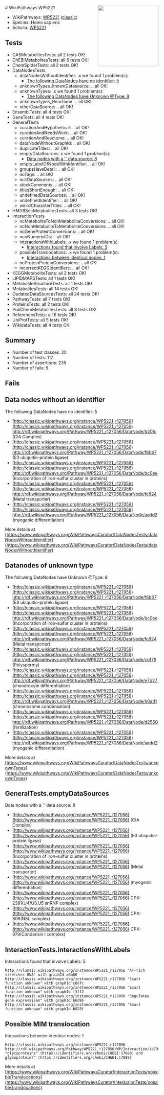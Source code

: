 <img style="float: right; width: 200px" src="https://upload.wikimedia.org/wikipedia/commons/thumb/8/83/Wplogo_with_text_500.png/640px-Wplogo_with_text_500.png" />
# WikiPathways WP5221

* WikiPathways: [WP5221](https://wikipathways.org/pathways/WP5221) ([classic](https://classic.wikipathways.org/instance/WP5221))
* Species: Homo sapiens
* Scholia: [WP5221](https://scholia.toolforge.org/wikipathways/WP5221)
## Tests
* CASMetabolitesTests: all 2 tests OK!
* ChEBIMetabolitesTests: all 5 tests OK!
* ChemSpiderTests: all 2 tests OK!
* DataNodesTests
    * dataNodesWithoutIdentifier: .x we found 1 problem(s):
        * [The following DataNodes have no identifier: 5](#d2d32fa4)
    * unknownTypes_knownDatasource: .. all OK!
    * unknownTypes: .x we found 1 problem(s):
        * [The following DataNodes have Unknown @Type: 8](#839973e6)
    * unknownTypes_Reactome: .. all OK!
    * otherDataSource: .. all OK!
* EnsemblTests: all 4 tests OK!
* GeneTests: all 4 tests OK!
* GeneralTests
    * curationAndHypothetical: .. all OK!
    * curationAndNeedsWork: .. all OK!
    * curationAndReactome: .. all OK!
    * dataNodeWithoutGraphId: .. all OK!
    * duplicateTitles: .. all OK!
    * emptyDataSources: x we found 1 problem(s):
        * [Data nodes with a '' data source: 8](#3d121fd3)
    * emptyLabelOfNodeWithIdentifier: .. all OK!
    * groupsHaveDetail: .. all OK!
    * noTags: .. all OK!
    * nullDataSources: .. all OK!
    * stockComments: .. all OK!
    * titlesShortEnough: .. all OK!
    * undefinedDataSources: .. all OK!
    * undefinedIdentifier: .. all OK!
    * weirdCharacterTitles: .. all OK!
* HMDBSecMetabolitesTests: all 3 tests OK!
* InteractionTests
    * noMetaboliteToNonMetaboliteConversions: .. all OK!
    * noNonMetaboliteToMetaboliteConversions: .. all OK!
    * noGeneProteinConversions: .. all OK!
    * nonNumericIDs: .. all OK!
    * interactionsWithLabels: .x we found 1 problem(s):
        * [Interactions found that involve Labels: 5](#630d267c)
    * possibleTranslocations: .x we found 1 problem(s):
        * [Interactions between identical nodes: 1](#1c118206)
    * noProteinProteinConversions: .. all OK!
    * incorrectKEGGIdentifiers: .. all OK!
* KEGGMetaboliteTests: all 2 tests OK!
* LIPIDMAPSTests: all 1 tests OK!
* MetaboliteStructureTests: all 1 tests OK!
* MetabolitesTests: all 14 tests OK!
* OudatedDataSourcesTests: all 24 tests OK!
* PathwayTests: all 7 tests OK!
* ProteinsTests: all 2 tests OK!
* PubChemMetabolitesTests: all 3 tests OK!
* ReferencesTests: all 6 tests OK!
* UniProtTests: all 5 tests OK!
* WikidataTests: all 4 tests OK!


## Summary

* Number of test classes: 20
* Number of tests: 117
* Number of assertions: 235
* Number of fails: 5

## Fails

<a name="d2d32fa4" />

## Data nodes without an identifier

The following DataNodes have no identifier: 5

* [http://classic.wikipathways.org/instance/WP5221_r127056](http://classic.wikipathways.org/instance/WP5221_r127056) http://rdf.wikipathways.org/Pathway/WP5221_r127056/DataNode/b20fc (CIA Complex)
* [http://classic.wikipathways.org/instance/WP5221_r127056](http://classic.wikipathways.org/instance/WP5221_r127056) http://rdf.wikipathways.org/Pathway/WP5221_r127056/DataNode/f6b67 (E3 ubiquitin-protein ligase)
* [http://classic.wikipathways.org/instance/WP5221_r127056](http://classic.wikipathways.org/instance/WP5221_r127056) http://rdf.wikipathways.org/Pathway/WP5221_r127056/DataNode/bc0ee (Incorporation of
iron-sulfur cluster in proteins)
* [http://classic.wikipathways.org/instance/WP5221_r127056](http://classic.wikipathways.org/instance/WP5221_r127056) http://rdf.wikipathways.org/Pathway/WP5221_r127056/DataNode/fc624 (Metal transporter)
* [http://classic.wikipathways.org/instance/WP5221_r127056](http://classic.wikipathways.org/instance/WP5221_r127056) http://rdf.wikipathways.org/Pathway/WP5221_r127056/DataNode/aadd2 (myogenic differentiation)


More details at [https://www.wikipathways.org/WikiPathwaysCurator/DataNodesTests/dataNodesWithoutIdentifier](https://www.wikipathways.org/WikiPathwaysCurator/DataNodesTests/dataNodesWithoutIdentifier)

<a name="839973e6" />

## Datanodes of unknown type

The following DataNodes have Unknown @Type: 8

* [http://classic.wikipathways.org/instance/WP5221_r127056](http://classic.wikipathways.org/instance/WP5221_r127056) http://rdf.wikipathways.org/Pathway/WP5221_r127056/DataNode/f6b67 (E3 ubiquitin-protein ligase)
* [http://classic.wikipathways.org/instance/WP5221_r127056](http://classic.wikipathways.org/instance/WP5221_r127056) http://rdf.wikipathways.org/Pathway/WP5221_r127056/DataNode/bc0ee (Incorporation of
iron-sulfur cluster in proteins)
* [http://classic.wikipathways.org/instance/WP5221_r127056](http://classic.wikipathways.org/instance/WP5221_r127056) http://rdf.wikipathways.org/Pathway/WP5221_r127056/DataNode/fc624 (Metal transporter)
* [http://classic.wikipathways.org/instance/WP5221_r127056](http://classic.wikipathways.org/instance/WP5221_r127056) http://rdf.wikipathways.org/Pathway/WP5221_r127056/DataNode/cdf75 (Polyspermy)
* [http://classic.wikipathways.org/instance/WP5221_r127056](http://classic.wikipathways.org/instance/WP5221_r127056) http://rdf.wikipathways.org/Pathway/WP5221_r127056/DataNode/e7b27 (chondrocyte differentiation)
* [http://classic.wikipathways.org/instance/WP5221_r127056](http://classic.wikipathways.org/instance/WP5221_r127056) http://rdf.wikipathways.org/Pathway/WP5221_r127056/DataNode/b0ad1 (chromosome
condensation)
* [http://classic.wikipathways.org/instance/WP5221_r127056](http://classic.wikipathways.org/instance/WP5221_r127056) http://rdf.wikipathways.org/Pathway/WP5221_r127056/DataNode/d2560 (fertilization)
* [http://classic.wikipathways.org/instance/WP5221_r127056](http://classic.wikipathways.org/instance/WP5221_r127056) http://rdf.wikipathways.org/Pathway/WP5221_r127056/DataNode/aadd2 (myogenic differentiation)


More details at [https://www.wikipathways.org/WikiPathwaysCurator/DataNodesTests/unknownTypes](https://www.wikipathways.org/WikiPathwaysCurator/DataNodesTests/unknownTypes)

<a name="3d121fd3" />

## GeneralTests.emptyDataSources

Data nodes with a '' data source: 8

* [http://www.wikipathways.org/instance/WP5221_r127056](http://www.wikipathways.org/instance/WP5221_r127056) (CIA Complex)
* [http://www.wikipathways.org/instance/WP5221_r127056](http://www.wikipathways.org/instance/WP5221_r127056) (E3 ubiquitin-protein ligase)
* [http://www.wikipathways.org/instance/WP5221_r127056](http://www.wikipathways.org/instance/WP5221_r127056) (Incorporation of
iron-sulfur cluster in proteins)
* [http://www.wikipathways.org/instance/WP5221_r127056](http://www.wikipathways.org/instance/WP5221_r127056) (Metal transporter)
* [http://www.wikipathways.org/instance/WP5221_r127056](http://www.wikipathways.org/instance/WP5221_r127056) (myogenic differentiation)
* [http://www.wikipathways.org/instance/WP5221_r127056](http://www.wikipathways.org/instance/WP5221_r127056) CPX-2391(U4/U6.U5 snRNP complex)
* [http://www.wikipathways.org/instance/WP5221_r127056](http://www.wikipathways.org/instance/WP5221_r127056) CPX-809(NSL complex)
* [http://www.wikipathways.org/instance/WP5221_r127056](http://www.wikipathways.org/instance/WP5221_r127056) CPX-979(Condensin I complex)


<a name="630d267c" />

## InteractionTests.interactionsWithLabels

Interactions found that involve Labels: 5
```
http://classic.wikipathways.org/instance/WP5221_r127056 "AT-rich stretches DNA" with graphId a0a80
http://classic.wikipathways.org/instance/WP5221_r127056 "Exact function unknown" with graphId c06fc
http://classic.wikipathways.org/instance/WP5221_r127056 "Exact function unknown" with graphId f3f12
http://classic.wikipathways.org/instance/WP5221_r127056 "Regulates
gene expressison" with graphId b6d86
http://classic.wikipathways.org/instance/WP5221_r127056 "Exact function unknown" with graphId b828f
```

<a name="1c118206" />

## Possible MIM translocation

Interactions between identical nodes: 1
```
http://classic.wikipathways.org/instance/WP5221_r127056 http://rdf.wikipathways.org/Pathway/WP5221_r127056/WP/Interaction/id73f1ddb3 "glycoproteins" (https://identifiers.org/chebi/CHEBI:17089) and 
glycoproteins" (https://identifiers.org/chebi/CHEBI:17089)
```

More details at [https://www.wikipathways.org/WikiPathwaysCurator/InteractionTests/possibleTranslocations](https://www.wikipathways.org/WikiPathwaysCurator/InteractionTests/possibleTranslocations)

